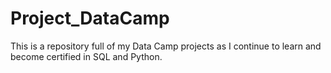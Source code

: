# Project_DataCamp

This is a repository full of my Data Camp projects as I continue to learn and become certified in SQL and Python. 
